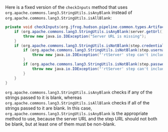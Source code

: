 Here is a fixed version of the `checkInputs` method that uses `org.apache.commons.lang3.StringUtils.isAnyBlank` instead of `org.apache.commons.lang3.StringUtils.isAllBlank`:

```java
private void checkInputs(org.jfrog.hudson.pipeline.common.types.ArtifactoryServer server) throws java.io.IOException {
    if (org.apache.commons.lang3.StringUtils.isAnyBlank(server.getUrl(), step.url)) {
        throw new java.io.IOException("Server URL is missing");
    }
    if (org.apache.commons.lang3.StringUtils.isNotBlank(step.credentialsId)) {
        if (org.apache.commons.lang3.StringUtils.isNotBlank(step.username)) {
            throw new java.io.IOException("'rtServer' step can't include both credentialsId and username");
        }
        if (org.apache.commons.lang3.StringUtils.isNotBlank(step.password)) {
            throw new java.io.IOException("'rtServer' step can't include both credentialsId and password");
        }
    }
}
```

`org.apache.commons.lang3.StringUtils.isAnyBlank` checks if any of the strings passed to it is blank, whereas `org.apache.commons.lang3.StringUtils.isAllBlank` checks if all of the strings passed to it are blank. In this case, `org.apache.commons.lang3.StringUtils.isAnyBlank` is the appropriate method to use, because the server URL and the step URL should not both be blank, but at least one of them must be non-blank.